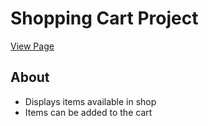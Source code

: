 # Shopping Cart Project

[View Page](http://www.amrdesai.com/projects/shopping-cart-project/index.html)

## About
- Displays items available in shop
- Items can be added to the cart
